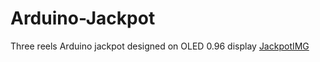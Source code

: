 # Arduino-Jackpot
Three reels Arduino jackpot designed on OLED 0.96 display
[JackpotIMG](Adam-Koz.github.com/repository/Arduino-Jackpot/JackpotIMG)
